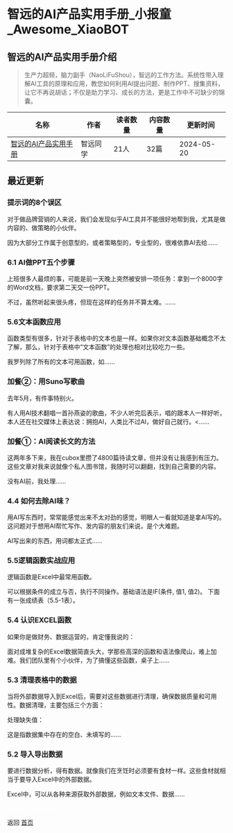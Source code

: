 # 智远的AI产品实用手册_小报童_Awesome_XiaoBOT

## 智远的AI产品实用手册介绍
> 生产力超频，脑力副手（NaoLiFuShou），智远的工作方法。系统性带入理解AI工具的原理和应用，教您如何利用AI提出问题、制作PPT、搜集资料，让它不再说胡话；不仅是助力学习、成长的方法，更是工作中不可缺少的锦囊。  
  


|名称|作者|读者数量|内容数量|更新时间|
|---|---|---|---|---|
|[智远的AI产品实用手册](https://xiaobot.net/p/Z20231215?refer=0b133df9-27dc-423b-8101-639049001c13)|智远同学|21人|32篇|2024-05-20|

## 最近更新
### 提示词的8个误区

对于做品牌营销的人来说，我们会发现似乎AI工具并不能很好地帮到我，尤其是做内容的、做策略的小伙伴。

因为大部分工作属于创意型的，或者策略型的，专业型的，很难依靠AI去给......

### 6.1 AI做PPT五个步骤

上班很多人最烦的事，可能是前一天晚上突然被安排一项任务：拿到一个8000字的Word文档，要求第二天交一份PPT。

不过，虽然听起来很头疼，但现在这样的任务并不算太难。......

### 5.6文本函数应用

函数类型有很多，针对于表格中的文本也是一样。如果你对文本函数基础概念不太了解，那么，针对于表格中“文本函数”的处理也相对比较吃力一些。

我罗列除了所有的文本可用函数，如......

### 加餐②：用Suno写歌曲

去年5月，有件事特别火。

有人用AI技术翻唱一首孙燕姿的歌曲，不少人听完后表示，唱的跟本人一样好听，本人还在社交媒体上表达说：拥抱AI，人类比不过AI，做好自己就行。<......

### 加餐①：AI阅读长文的方法

这两年多下来，我在cubox里攒了4800篇待读文章，但并没有让我感到有压力。这些文章对我来说就像个私人图书馆，我随时可以翻翻，找到自己需要的内容。

没有AI前，我处理......

### 4.4 如何去除AI味？

用AI写东西时，常常能感觉出来不太对劲的感觉，明眼人一看就知道是拿AI写的。这问题对于想用AI帮忙写作、发内容的朋友们来说，是个大难题。

AI写出来的东西，用词都太正式......

### 5.5逻辑函数实战应用

逻辑函数是Excel中最常用函数。

可以根据条件的成立与否，执行不同操作。基础语法是IF(条件, 值1, 值2)。 下面有一张成绩表（5.5-1表）。

### 5.4 认识EXCEL函数

如果你是做财务、数据运营的，肯定懂我说的：

面对成堆复杂的Excel数据简直头大，学那些高深的函数和语法像爬山，难上加难。我们团队里有个小伙伴，为了搞懂这些函数，桌子上......

### 5.3 清理表格中的数据

当将外部数据导入到Excel后，需要对这些数据进行清理，确保数据质量和可用性。数据清理，主要包括三个方面：

处理缺失值：

这是指数据集中存在的空白、未填写的......

### 5.2 导入导出数据

要进行数据分析，得有数据。就像我们在烹饪时必须要有食材一样。这些食材就相当于要导入Excel中的外部数据。

Excel中，可以从各种来源获取外部数据，例如文本文件、数据......


<a href="https://github.com/Reno9527/awesome-xiaobot" style="color: white; text-decoration: none;">awesome-xiaobot</a>

返回 [首页](../README.md)
